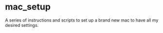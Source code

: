 mac_setup
=========

A series of instructions and scripts to set up a brand new mac to have all my desired settings.
